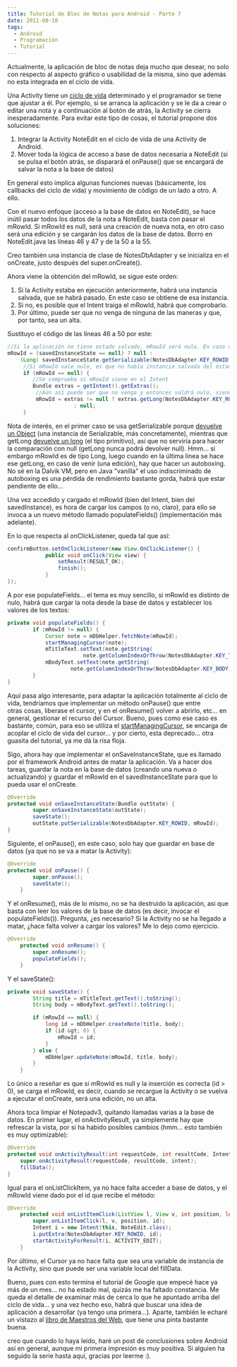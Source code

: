 ```yaml
---
title: Tutorial de Bloc de Notas para Android - Parte 7
date: 2011-08-10
tags:
  - Android
  - Programación
  - Tutorial
---
```

Actualmente, la aplicación de bloc de notas deja mucho que desear, no solo con respecto al aspecto gráfico o usabilidad de la misma, sino que además no esta integrada en el ciclo de vida.

Una Activity tiene un <a title="Ciclo de Vida de Activity" href="http://developer.android.com/reference/android/app/Activity.html#ActivityLifecycle" target="_blank">ciclo de vida</a> determinado y el programador se tiene que ajustar a él. Por ejemplo, si se arranca la aplicación y se le da a crear o editar una nota y a continuación al botón de atrás, la Activity se cierra inesperadamente. Para evitar este tipo de cosas, el tutorial propone dos soluciones:

<ol>
	<li>Integrar la Activity NoteEdit en el ciclo de vida de una Activity de Android.</li>
	<li>Mover toda la lógica de acceso a base de datos necesaria a NoteEdit (si se pulsa el botón atrás, se disparará el onPause() que se encargará de salvar la nota a la base de datos)</li>
</ol>

En general esto implica algunas funciones nuevas (básicamente, los callbacks del ciclo de vida) y movimiento de código de un lado a otro. A ello.

Con el nuevo enfoque (acceso a la base de datos en NoteEdit), se hace inútil pasar todos los datos de la nota a NoteEdit, basta con pasar el mRowId. Si mRowId es null, será una creación de nueva nota, en otro caso será una edición y se cargarán los datos de la base de datos. Borro en NoteEdit.java las líneas 46 y 47 y de la 50 a la 55.

Creo también una instancia de clase de NotesDbAdapter y se inicializa en el onCreate, justo después del super.onCreate().

Ahora viene la obtención del mRowId, se sigue este orden:

<ol>
	<li>Si la Activity estaba en ejecución anteriormente, habrá una instancia salvada, que se habrá pasado. En este caso se obtiene de esa instancia.</li>
	<li>Si no, es posible que el Intent traiga el mRowId, habrá que comprobarlo.</li>
	<li>Por último, puede ser que no venga de ninguna de las maneras y que, por tanto, sea un alta.</li>
</ol>

Sustituyo el código de las líneas 46 a 50 por este:

```java
//Si la aplicación no tiene estado salvado, mRowId será nulo. En caso de tenerlo, se recupera.
mRowId = (savedInstanceState == null) ? null :
    (Long) savedInstanceState.getSerializable(NotesDbAdapter.KEY_ROWID);
     //Si mRowId vale nulo, es que no había instancia salvada del estado de la aplicación
     if (mRowId == null) {
        //Se comprueba si mRowId viene en el Intent
        Bundle extras = getIntent().getExtras();
         //Aún así puede ser que no venga y entonces valdrá nulo, siendo un alta de nueva nota
         mRowId = extras != null ? extras.getLong(NotesDbAdapter.KEY_ROWID)
                     : null;
     }
```

Nota de interés, en el primer caso se usa getSerializable porque <a title="Documentación de getSerializable" href="http://developer.android.com/reference/android/os/Bundle.html#getSerializable(java.lang.String)" target="_blank">devuelve un Object</a> (una instancia de Serializable, más concretamente), mientras que getLong <a title="Documentación de getLong" href="http://developer.android.com/reference/android/os/Bundle.html#getLong(java.lang.String)" target="_blank">devuelve un long</a> (el tipo primitivo), así que no serviría para hacer la comparación con null (getLong nunca podrá devolver null). Hmm... si embargo mRowId es de tipo Long, luego cuando en la última línea se hace ese getLong, en caso de venir (una edición), hay que hacer un autoboxing. No sé en la Dalvik VM, pero en Java "vanilla" el uso indiscriminado de autoboxing es una pérdida de rendimiento bastante gorda, habrá que estar pendiente de ello...

Una vez accedido y cargado el mRowId (bien del Intent, bien del savedInstance), es hora de cargar los campos (o no, claro), para ello se invoca a un nuevo método llamado populateFields() (implementación más adelante).

En lo que respecta al onClickListener, queda tal que así:

```java
confirmButton.setOnClickListener(new View.OnClickListener() {
            public void onClick(View view) {
                setResult(RESULT_OK);
                finish();
            }
});
```

A por ese populateFields... el tema es muy sencillo, si mRowId es distinto de nulo, habrá que cargar la nota desde la base de datos y establecer los valores de los textos:

```java
private void populateFields() {
        if (mRowId != null) {
            Cursor note = mDbHelper.fetchNote(mRowId);
            startManagingCursor(note);
            mTitleText.setText(note.getString(
                        note.getColumnIndexOrThrow(NotesDbAdapter.KEY_TITLE)));
            mBodyText.setText(note.getString(
                    note.getColumnIndexOrThrow(NotesDbAdapter.KEY_BODY)));
        }
}
```

Aquí pasa algo interesante, para adaptar la aplicación totalmente al ciclo de vida, tendríamos que implementar un método onPause() que entre otras cosas, liberase el cursor, y en el onResume() volver a abrirlo, etc... en general, gestionar el recurso del Cursor. Bueno, pues como ese caso es bastante, común, para eso se utiliza el <a title="Documentanción de startManagingCursor" href="http://developer.android.com/reference/android/app/Activity.html#startManagingCursor(android.database.Cursor)" target="_blank">startManagingCursor</a>, se encarga de acoplar el ciclo de vida del cursor... y por cierto, esta deprecado... otra guasita del tutorial, ya me dá la risa floja.

Sigo, ahora hay que implementar el onSaveInstanceState, que es llamado por el framework Android antes de matar la aplicación. Va a hacer dos tareas, guardar la nota en la base de datos (creando una nueva o actualizando) y guardar el mRowId en el savedInstanceState para que lo pueda usar el onCreate.

```java
@Override
protected void onSaveInstanceState(Bundle outState) {
        super.onSaveInstanceState(outState);
        saveState();
        outState.putSerializable(NotesDbAdapter.KEY_ROWID, mRowId);
}
```

Siguiente, el onPause(), en este caso, solo hay que guardar en base de datos (ya que no se va a matar la Activity):

```java
@Override
protected void onPause() {
        super.onPause();
        saveState();
    }
```

Y el onResume(), más de lo mismo, no se ha destruido la aplicación, asi que basta con leer los valores de la base de datos (es decir, invocar el populateFields()). Pregunta, ¿es necesario? Si la Activity no se ha llegado a matar, ¿hace falta volver a cargar los valores? Me lo dejo como ejercicio.

```java
@Override
    protected void onResume() {
        super.onResume();
        populateFields();
    }
```

Y el saveState():

```java
private void saveState() {
        String title = mTitleText.getText().toString();
        String body = mBodyText.getText().toString();

        if (mRowId == null) {
            long id = mDbHelper.createNote(title, body);
            if (id &gt; 0) {
                mRowId = id;
            }
        } else {
            mDbHelper.updateNote(mRowId, title, body);
        }
    }
```

Lo único a reseñar es que si mRowId es null y la inserción es correcta (id &gt; 0), se carga el mRowId, es decir, cuando se recargue la Activity o se vuelva a ejecutar el onCreate, será una edición, no un alta.

Ahora toca limpiar el Notepadv3, quitando llamadas varias a la base de datos. En primer lugar, el onActivityResult, ya simplemente hay que refrescar la vista, por si ha habido posibles cambios (hmm... esto también es muy optimizable):

```java
@Override
protected void onActivityResult(int requestCode, int resultCode, Intent intent) {
    super.onActivityResult(requestCode, resultCode, intent);
    fillData();
}
```

Igual para el onListClickItem, ya no hace falta acceder a base de datos, y el mRowId viene dado por el id que recibe el método:

```java
@Override
    protected void onListItemClick(ListView l, View v, int position, long id) {
        super.onListItemClick(l, v, position, id);
        Intent i = new Intent(this, NoteEdit.class);
        i.putExtra(NotesDbAdapter.KEY_ROWID, id);
        startActivityForResult(i, ACTIVITY_EDIT);
    }
```

Por último, el Cursor ya no hace falta que sea una variable de instancia de la Activity, sino que puede ser una variable local del fillData.

Bueno, pues con esto termina el tutorial de Google que empecé hace ya más de un mes... no ha estado mal, quizás me ha faltado constancia. Me queda el detalle de examinar más de cerca lo que he apuntado arriba del ciclo de vida... y una vez hecho eso, habrá que buscar una idea de aplicación a desarrollar (ya tengo una primera...). Aparte, también le echaré un vistazo al <a title="Curso de Android de Maestros del Web" href="http://www.maestrosdelweb.com/editorial/curso-android/" target="_blank">libro de Maestros del Web</a>, que tiene una pinta bastante buena.

creo que cuando lo haya leído, haré un post de conclusiones sobre Android así en general, aunque mi primera impresión es muy positiva. Si alguien ha seguido la serie hasta aquí, gracias por leerme :).